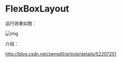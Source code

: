 # FlexBoxLayout

运行效果如图： 

![img](http://img.blog.csdn.net/20160816003510741)

介绍：

http://blog.csdn.net/zengd0/article/details/52207251
